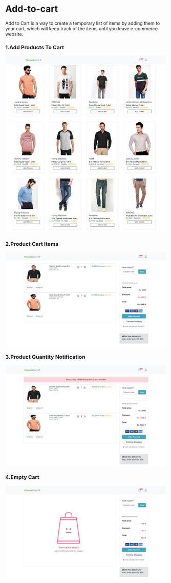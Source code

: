 # Add-to-cart
Add to Cart is a way to create a temporary list of items by adding them to your cart, which will keep track of the items until you leave e-commerce website.

### 1.Add Products To Cart
![](screensort/add_to_cart.png)

### 2.Product Cart Items
![](screensort/cart_items.png)

### 3.Product Quantity Notification
![](screensort/notification.png)

### 4.Empty Cart
![](screensort/empty_cart.png)
